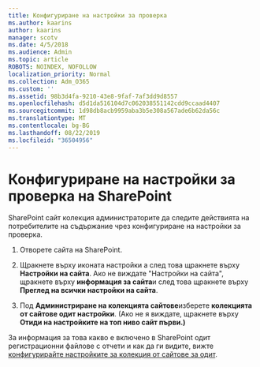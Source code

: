 ```yaml
---
title: Конфигуриране на настройки за проверка
ms.author: kaarins
author: kaarins
manager: scotv
ms.date: 4/5/2018
ms.audience: Admin
ms.topic: article
ROBOTS: NOINDEX, NOFOLLOW
localization_priority: Normal
ms.collection: Adm_O365
ms.custom: ''
ms.assetid: 98b3d4fa-9210-43e8-9faf-7af3dd9d8557
ms.openlocfilehash: d5d1da516104d7c062038551142cdd9ccaad4407
ms.sourcegitcommit: 1d98db8acb9959aba3b5e308a567ade6b62da56c
ms.translationtype: MT
ms.contentlocale: bg-BG
ms.lasthandoff: 08/22/2019
ms.locfileid: "36504956"
---
```

# <a name="configure-sharepoint-audit-settings"></a>Конфигуриране на настройки за проверка на SharePoint

SharePoint сайт колекция администраторите да следите действията на потребителите на съдържание чрез конфигуриране на настройки за проверка.
  
1. Отворете сайта на SharePoint.
    
2. Щракнете върху иконата настройки а след това щракнете върху **Настройки на сайта**. Ако не виждате "Настройки на сайта", щракнете върху **информация за сайта**и след това щракнете върху **Преглед на всички настройки на сайта**.
    
3. Под **Администриране на колекцията сайтове**изберете **колекцията от сайтове одит настройки**. (Ако не я виждате, щракнете върху **Отиди на настройките на топ ниво сайт първи.)** 
    
За информация за това какво е включено в SharePoint одит регистрационни файлове с отчети и как да ги видите, вижте [конфигурирайте настройките за колекция от сайтове за одит](https://go.microsoft.com/fwlink/?linkid=404050).
  

